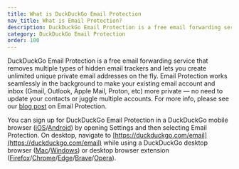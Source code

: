 ```yaml
---
title: What is DuckDuckGo Email Protection
nav_title: What is Email Protection?
description: DuckDuckGo Email Protection is a free email forwarding service that removes hidden trackers from your email and lets you generate unlimited private email addresses.
category: DuckDuckGo Email Protection
order: 100
---
```


DuckDuckGo Email Protection is a free email forwarding service that removes multiple types of hidden email trackers and lets you create unlimited unique private email addresses on the fly. Email Protection works seamlessly in the background to make your existing email account and inbox (Gmail, Outlook, Apple Mail, Proton, etc) more private — no need to update your contacts or juggle multiple accounts. For more info, please see our [blog post](https://spreadprivacy.com/protect-your-inbox-with-duckduckgo-email-protection/) on Email Protection.

You can sign up for DuckDuckGo Email Protection in a DuckDuckGo mobile browser ([iOS](https://apps.apple.com/us/app/duckduckgo-private-browser/id663592361)/[Android](https://play.google.com/store/apps/details?id=com.duckduckgo.mobile.android)) by opening Settings and then selecting Email Protection. On desktop, navigate to [https://duckduckgo.com/email](https://duckduckgo.com/email) while using a DuckDuckGo desktop browser ([Mac](https://duckduckgo.com/mac)/[Windows](https://duckduckgo.com/windows)) or desktop browser extension ([Firefox](https://addons.mozilla.org/en-US/firefox/addon/duckduckgo-for-firefox/)/[Chrome](https://chrome.google.com/webstore/detail/duckduckgo-privacy-essent/bkdgflcldnnnapblkhphbgpggdiikppg)/[Edge](https://microsoftedge.microsoft.com/addons/detail/duckduckgo-privacy-essent/caoacbimdbbljakfhgikoodekdnlcgpk)/[Brave](https://chrome.google.com/webstore/detail/duckduckgo-privacy-essent/bkdgflcldnnnapblkhphbgpggdiikppg)/[Opera](https://addons.opera.com/en/extensions/details/duckduckgo-for-opera-2/)).
